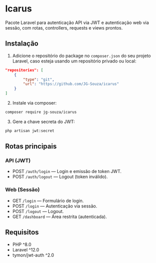 # Icarus

Pacote Laravel para autenticação API via JWT e autenticação web via sessão, com rotas, controllers, requests e views prontos.

## Instalação

1. Adicione o repositório do package no `composer.json` do seu projeto Laravel, caso esteja usando um repositório privado ou local:

```json
"repositories": [
    {
        "type": "git",
        "url": "https://github.com/JG-Souza/icarus"
    }
]
```

2. Instale via composer:

```bash
composer require jg-souza/icarus
```

3. Gere a chave secreta do JWT:

```bash
php artisan jwt:secret
```

## Rotas principais

### API (JWT)

- POST `/auth/login` — Login e emissão de token JWT.
- POST `/auth/logout` — Logout (token inválido).

### Web (Sessão)

- GET `/login` — Formulário de login.
- POST `/login` — Autenticação via sessão.
- POST `/logout` — Logout.
- GET `/dashboard` — Área restrita (autenticada).

## Requisitos

- PHP ^8.0
- Laravel ^12.0
- tymon/jwt-auth ^2.0
